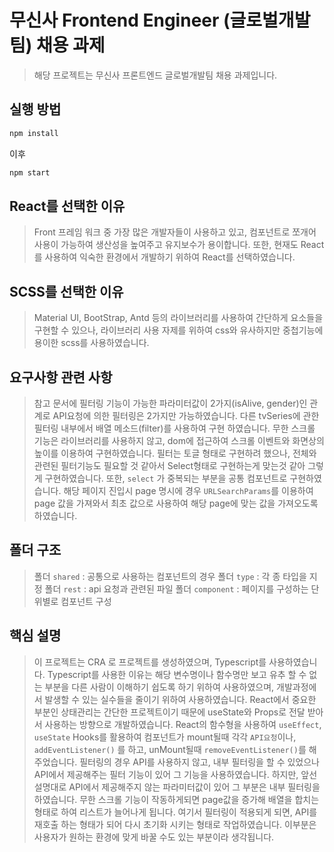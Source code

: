 # 무신사 Frontend Engineer (글로벌개발팀) 채용 과제

> 해당 프로젝트는 무신사 프론트엔드 글로벌개발팀 채용 과제입니다.

## 실행 방법

```sh
npm install
```

이후

```sh
npm start
```

## React를 선택한 이유

> Front 프레임 워크 중 가장 많은 개발자들이 사용하고 있고, 컴포넌트로 쪼개어 사용이 가능하여 생산성을 높여주고 유지보수가 용이합니다. 또한, 현재도 React를 사용하여 익숙한 환경에서 개발하기 위하여 React를 선택하였습니다.

## SCSS를 선택한 이유

> Material UI, BootStrap, Antd 등의 라이브러리를 사용하여 간단하게 요소들을 구현할 수 있으나, 라이브러리 사용 자제를 위하여 css와 유사하지만 중첩기능에 용이한 scss를 사용하였습니다.

## 요구사항 관련 사항

> 참고 문서에 필터링 기능이 가능한 파라미터값이 2가지(isAlive, gender)인 관계로 API요청에 의한 필터링은 2가지만 가능하였습니다. 다른 tvSeries에 관한 필터링 내부에서 배열 메소드(filter)를 사용하여 구현 하였습니다.
> 무한 스크롤 기능은 라이브러리를 사용하지 않고, dom에 접근하여 스크롤 이벤트와 화면상의 높이를 이용하여 구현하였습니다.
> 필터는 토글 형태로 구현하려 했으나, 전체와 관련된 필터기능도 필요할 것 같아서 Select형태로 구현하는게 맞는것 같아 그렇게 구현하였습니다. 또한, `select` 가 중복되는 부분을 공통 컴포넌트로 구현하였습니다.
> 해당 페이지 진입시 page 명시에 경우 `URLSearchParams`를 이용하여 page 값을 가져와서 최초 값으로 사용하여 해당 page에 맞는 값을 가져오도록 하였습니다.

## 폴더 구조

> 폴더 `shared` : 공통으로 사용하는 컴포넌트의 경우
> 폴더 `type` : 각 종 타입을 지정
> 폴더 `rest` : api 요청과 관련된 파일
> 폴더 `component` : 페이지를 구성하는 단위별로 컴포넌트 구성

## 핵심 설명

> 이 프로젝트는 CRA 로 프로젝트를 생성하였으며, Typescript를 사용하였습니다. Typescript를 사용한 이유는 해당 변수명이나 함수명만 보고 유추 할 수 없는 부분을 다른 사람이 이해하기 쉽도록 하기 위하여 사용하였으며, 개발과정에서 발생할 수 있는 실수들을 줄이기 위하여 사용하였습니다.
> React에서 중요한 부분인 상태관리는 간단한 프로젝트이기 때문에 useState와 Props로 전달 받아서 사용하는 방향으로 개발하였습니다.
> React의 함수형을 사용하여 `useEffect`, `useState` Hooks를 활용하여 컴포넌트가 mount될때 각각 `API요청`이나, `addEventListener()` 를 하고, unMount될때 `removeEventListener()`를 해주었습니다.
> 필터링의 경우 API를 사용하지 않고, 내부 필터링을 할 수 있었으나 API에서 제공해주는 필터 기능이 있어 그 기능을 사용하였습니다. 하지만, 앞선 설명대로 API에서 제공해주지 않는 파라미터값이 있어 그 부분은 내부 필터링을 하였습니다.
> 무한 스크롤 기능이 작동하게되면 page값을 증가해 배열을 합치는 형태로 하여 리스트가 늘어나게 됩니다. 여기서 필터링이 적용되게 되면, API를 재호출 하는 형태가 되어 다시 초기화 시키는 형태로 작업하였습니다. 이부분은 사용자가 원하는 환경에 맞게 바꿀 수도 있는 부분이라 생각됩니다.
